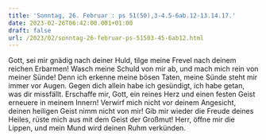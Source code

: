 ```yaml
---
title: 'Sonntag, 26. Februar : ps 51(50),3-4.5-6ab.12-13.14.17.'
date: 2023-02-26T06:42:00.001+01:00
draft: false
url: /2023/02/sonntag-26-februar-ps-51503-45-6ab12.html
---
```


Gott, sei mir gnädig nach deiner Huld, tilge meine Frevel nach deinem reichen Erbarmen! Wasch meine Schuld von mir ab, und mach mich rein von meiner Sünde! Denn ich erkenne meine bösen Taten, meine Sünde steht mir immer vor Augen. Gegen dich allein habe ich gesündigt, ich habe getan, was dir missfällt. Erschaffe mir, Gott, ein reines Herz und einen festen Geist erneuere in meinem Innern! Verwirf mich nicht vor deinem Angesicht, deinen heiligen Geist nimm nicht von mir! Gib mir wieder die Freude deines Heiles, rüste mich aus mit dem Geist der Großmut! Herr, öffne mir die Lippen, und mein Mund wird deinen Ruhm verkünden.